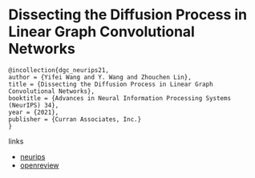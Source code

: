 # Dissecting the Diffusion Process in Linear Graph Convolutional Networks

```
@incollection{dgc_neurips21,
author = {Yifei Wang and Y. Wang and Zhouchen Lin},
title = {Dissecting the Diffusion Process in Linear Graph Convolutional Networks},
booktitle = {Advances in Neural Information Processing Systems (NeurIPS) 34},
year = {2021},
publisher = {Curran Associates, Inc.}
}
```

links
- [neurips](https://neurips.cc/Conferences/2021/ScheduleMultitrack?event=28456)
- [openreview](https://openreview.net/forum?id=N51zJ7F3mw)
